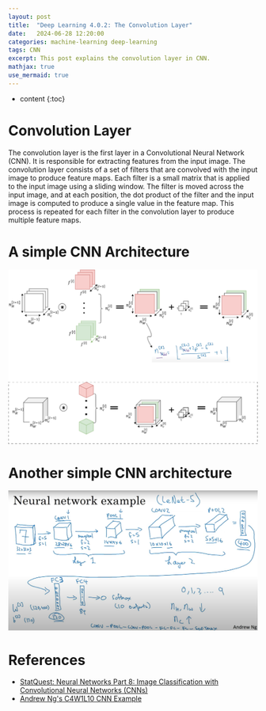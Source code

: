 ```yaml
---
layout: post
title:  "Deep Learning 4.0.2: The Convolution Layer"
date:   2024-06-28 12:20:00
categories: machine-learning deep-learning
tags: CNN
excerpt: This post explains the convolution layer in CNN.
mathjax: true
use_mermaid: true
---
```


* content
{:toc}

# Convolution Layer
The convolution layer is the first layer in a Convolutional Neural Network (CNN). It is responsible for extracting features from the input image. The convolution layer consists of a set of filters that are convolved with the input image to produce feature maps. Each filter is a small matrix that is applied to the input image using a sliding window. The filter is moved across the input image, and at each position, the dot product of the filter and the input image is computed to produce a single value in the feature map. This process is repeated for each filter in the convolution layer to produce multiple feature maps.

# A simple CNN Architecture
![Convolution-layer](/assets/images/deep_learning/402/convolution-layer.png)


# Another simple CNN architecture
![CNN Architecture](/assets/images/deep_learning/401/architecture-andrew.png)

# References
- [StatQuest: Neural Networks Part 8: Image Classification with Convolutional Neural Networks (CNNs)](https://youtu.be/HGwBXDKFk9I)
- [Andrew Ng's C4W1L10 CNN Example](https://youtu.be/bXJx7y51cl0?feature=shared)
